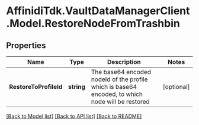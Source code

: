 # AffinidiTdk.VaultDataManagerClient.Model.RestoreNodeFromTrashbin

## Properties

Name | Type | Description | Notes
------------ | ------------- | ------------- | -------------
**RestoreToProfileId** | **string** | The base64 encoded nodeId of the profile which is base64 encoded, to which node will be restored | [optional] 

[[Back to Model list]](../README.md#documentation-for-models) [[Back to API list]](../README.md#documentation-for-api-endpoints) [[Back to README]](../README.md)

